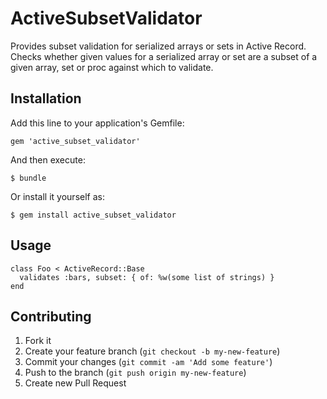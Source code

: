 # ActiveSubsetValidator

Provides subset validation for serialized arrays or sets in Active Record.
Checks whether given values for a serialized array or set are a subset of
a given array, set or proc against which to validate.

## Installation

Add this line to your application's Gemfile:

    gem 'active_subset_validator'

And then execute:

    $ bundle

Or install it yourself as:

    $ gem install active_subset_validator

## Usage

    class Foo < ActiveRecord::Base
      validates :bars, subset: { of: %w(some list of strings) }
    end

## Contributing

1. Fork it
2. Create your feature branch (`git checkout -b my-new-feature`)
3. Commit your changes (`git commit -am 'Add some feature'`)
4. Push to the branch (`git push origin my-new-feature`)
5. Create new Pull Request
